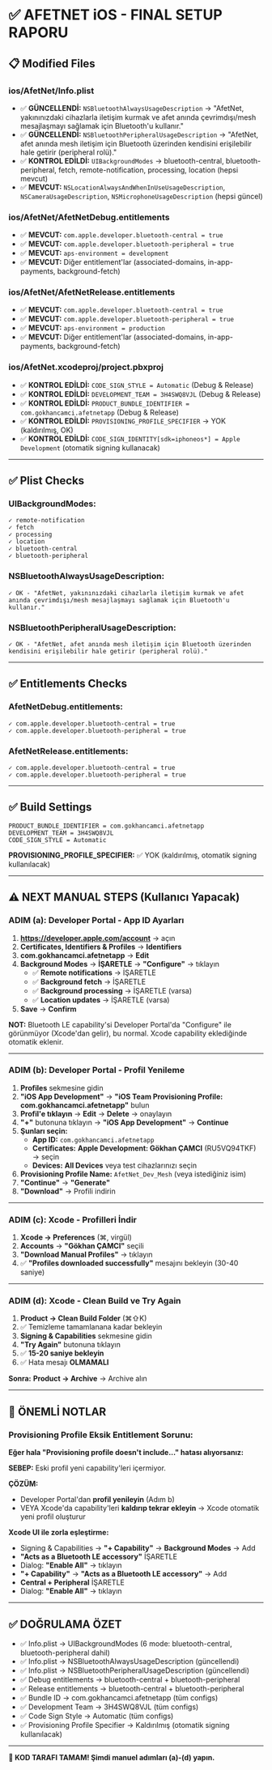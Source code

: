 # ✅ AFETNET iOS - FINAL SETUP RAPORU

## 📋 Modified Files

### ios/AfetNet/Info.plist
- ✅ **GÜNCELLENDİ:** `NSBluetoothAlwaysUsageDescription` → "AfetNet, yakınınızdaki cihazlarla iletişim kurmak ve afet anında çevrimdışı/mesh mesajlaşmayı sağlamak için Bluetooth'u kullanır."
- ✅ **GÜNCELLENDİ:** `NSBluetoothPeripheralUsageDescription` → "AfetNet, afet anında mesh iletişim için Bluetooth üzerinden kendisini erişilebilir hale getirir (peripheral rolü)."
- ✅ **KONTROL EDİLDİ:** `UIBackgroundModes` → bluetooth-central, bluetooth-peripheral, fetch, remote-notification, processing, location (hepsi mevcut)
- ✅ **MEVCUT:** `NSLocationAlwaysAndWhenInUseUsageDescription`, `NSCameraUsageDescription`, `NSMicrophoneUsageDescription` (hepsi güncel)

### ios/AfetNet/AfetNetDebug.entitlements
- ✅ **MEVCUT:** `com.apple.developer.bluetooth-central = true`
- ✅ **MEVCUT:** `com.apple.developer.bluetooth-peripheral = true`
- ✅ **MEVCUT:** `aps-environment = development`
- ✅ **MEVCUT:** Diğer entitlement'lar (associated-domains, in-app-payments, background-fetch)

### ios/AfetNet/AfetNetRelease.entitlements
- ✅ **MEVCUT:** `com.apple.developer.bluetooth-central = true`
- ✅ **MEVCUT:** `com.apple.developer.bluetooth-peripheral = true`
- ✅ **MEVCUT:** `aps-environment = production`
- ✅ **MEVCUT:** Diğer entitlement'lar (associated-domains, in-app-payments, background-fetch)

### ios/AfetNet.xcodeproj/project.pbxproj
- ✅ **KONTROL EDİLDİ:** `CODE_SIGN_STYLE = Automatic` (Debug & Release)
- ✅ **KONTROL EDİLDİ:** `DEVELOPMENT_TEAM = 3H4SWQ8VJL` (Debug & Release)
- ✅ **KONTROL EDİLDİ:** `PRODUCT_BUNDLE_IDENTIFIER = com.gokhancamci.afetnetapp` (Debug & Release)
- ✅ **KONTROL EDİLDİ:** `PROVISIONING_PROFILE_SPECIFIER` → YOK (kaldırılmış, OK)
- ✅ **KONTROL EDİLDİ:** `CODE_SIGN_IDENTITY[sdk=iphoneos*] = Apple Development` (otomatik signing kullanacak)

---

## ✅ Plist Checks

### UIBackgroundModes:
```
✓ remote-notification
✓ fetch
✓ processing
✓ location
✓ bluetooth-central
✓ bluetooth-peripheral
```

### NSBluetoothAlwaysUsageDescription:
```
✓ OK - "AfetNet, yakınınızdaki cihazlarla iletişim kurmak ve afet anında çevrimdışı/mesh mesajlaşmayı sağlamak için Bluetooth'u kullanır."
```

### NSBluetoothPeripheralUsageDescription:
```
✓ OK - "AfetNet, afet anında mesh iletişim için Bluetooth üzerinden kendisini erişilebilir hale getirir (peripheral rolü)."
```

---

## ✅ Entitlements Checks

### AfetNetDebug.entitlements:
```
✓ com.apple.developer.bluetooth-central = true
✓ com.apple.developer.bluetooth-peripheral = true
```

### AfetNetRelease.entitlements:
```
✓ com.apple.developer.bluetooth-central = true
✓ com.apple.developer.bluetooth-peripheral = true
```

---

## ✅ Build Settings

```
PRODUCT_BUNDLE_IDENTIFIER = com.gokhancamci.afetnetapp
DEVELOPMENT_TEAM = 3H4SWQ8VJL
CODE_SIGN_STYLE = Automatic
```

**PROVISIONING_PROFILE_SPECIFIER:** ✅ YOK (kaldırılmış, otomatik signing kullanılacak)

---

## ⚠️ NEXT MANUAL STEPS (Kullanıcı Yapacak)

### ADIM (a): Developer Portal - App ID Ayarları

1. **https://developer.apple.com/account** → açın
2. **Certificates, Identifiers & Profiles** → **Identifiers**
3. **com.gokhancamci.afetnetapp** → **Edit**
4. **Background Modes** → **İŞARETLE** → **"Configure"** → tıklayın
   - ✅ **Remote notifications** → İŞARETLE
   - ✅ **Background fetch** → İŞARETLE
   - ✅ **Background processing** → İŞARETLE (varsa)
   - ✅ **Location updates** → İŞARETLE (varsa)
5. **Save** → **Confirm**

**NOT:** Bluetooth LE capability'si Developer Portal'da "Configure" ile görünmüyor (Xcode'dan gelir), bu normal. Xcode capability eklediğinde otomatik eklenir.

---

### ADIM (b): Developer Portal - Profil Yenileme

1. **Profiles** sekmesine gidin
2. **"iOS App Development"** → **"iOS Team Provisioning Profile: com.gokhancamci.afetnetapp"** bulun
3. **Profil'e tıklayın** → **Edit** → **Delete** → onaylayın
4. **"+"** butonuna tıklayın → **"iOS App Development"** → **Continue**
5. **Şunları seçin:**
   - **App ID:** `com.gokhancamci.afetnetapp`
   - **Certificates:** **Apple Development: Gökhan ÇAMCI** (RU5VQ94TKF) → seçin
   - **Devices:** **All Devices** veya test cihazlarınızı seçin
6. **Provisioning Profile Name:** `AfetNet_Dev_Mesh` (veya istediğiniz isim)
7. **"Continue"** → **"Generate"**
8. **"Download"** → Profili indirin

---

### ADIM (c): Xcode - Profilleri İndir

1. **Xcode → Preferences** (⌘, virgül)
2. **Accounts** → **"Gökhan ÇAMCI"** seçili
3. **"Download Manual Profiles"** → tıklayın
4. ✅ **"Profiles downloaded successfully"** mesajını bekleyin (30-40 saniye)

---

### ADIM (d): Xcode - Clean Build ve Try Again

1. **Product → Clean Build Folder** (⌘⇧K)
2. ✅ Temizleme tamamlanana kadar bekleyin
3. **Signing & Capabilities** sekmesine gidin
4. **"Try Again"** butonuna tıklayın
5. ✅ **15-20 saniye bekleyin**
6. ✅ Hata mesajı **OLMAMALI**

**Sonra:** **Product → Archive** → Archive alın

---

## 📝 ÖNEMLİ NOTLAR

### Provisioning Profile Eksik Entitlement Sorunu:

**Eğer hala "Provisioning profile doesn't include..." hatası alıyorsanız:**

**SEBEP:** Eski profil yeni capability'leri içermiyor.

**ÇÖZÜM:** 
- Developer Portal'dan **profil yenileyin** (Adım b)
- VEYA Xcode'da capability'leri **kaldırıp tekrar ekleyin** → Xcode otomatik yeni profil oluşturur

**Xcode UI ile zorla eşleştirme:**
- Signing & Capabilities → **"+ Capability"** → **Background Modes** → Add
- **"Acts as a Bluetooth LE accessory"** İŞARETLE
- Dialog: **"Enable All"** → tıklayın
- **"+ Capability"** → **"Acts as a Bluetooth LE accessory"** → Add
- **Central + Peripheral** İŞARETLE
- Dialog: **"Enable All"** → tıklayın

---

## ✅ DOĞRULAMA ÖZET

- ✅ Info.plist → UIBackgroundModes (6 mode: bluetooth-central, bluetooth-peripheral dahil)
- ✅ Info.plist → NSBluetoothAlwaysUsageDescription (güncellendi)
- ✅ Info.plist → NSBluetoothPeripheralUsageDescription (güncellendi)
- ✅ Debug entitlements → bluetooth-central + bluetooth-peripheral
- ✅ Release entitlements → bluetooth-central + bluetooth-peripheral
- ✅ Bundle ID → com.gokhancamci.afetnetapp (tüm configs)
- ✅ Development Team → 3H4SWQ8VJL (tüm configs)
- ✅ Code Sign Style → Automatic (tüm configs)
- ✅ Provisioning Profile Specifier → Kaldırılmış (otomatik signing kullanılacak)

---

**🎯 KOD TARAFI TAMAM! Şimdi manuel adımları (a)-(d) yapın.**




